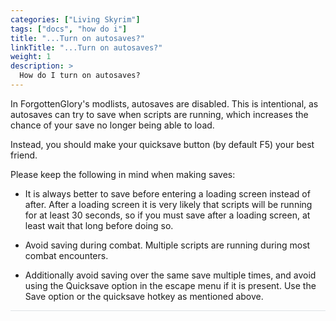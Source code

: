```yaml
---
categories: ["Living Skyrim"]
tags: ["docs", "how do i"] 
title: "...Turn on autosaves?"
linkTitle: "...Turn on autosaves?"
weight: 1
description: >
  How do I turn on autosaves?
---
```


In ForgottenGlory's modlists, autosaves are disabled. This is intentional, as autosaves can try to save when scripts are running, which increases the chance of your save no longer being able to load.

Instead, you should make your quicksave button (by default F5) your best friend.

Please keep the following in mind when making saves:

- It is always better to save before entering a loading screen instead of after. After a loading screen it is very likely that scripts will be running for at least 30 seconds, so if you must save after a loading screen, at least wait that long before doing so.

- Avoid saving during combat. Multiple scripts are running during most combat encounters.

- Additionally avoid saving over the same save multiple times, and avoid using the Quicksave option in the escape menu if it is present. Use the Save option or the quicksave hotkey as mentioned above.

<hr style="background-color: #dee2e6;"></hr>